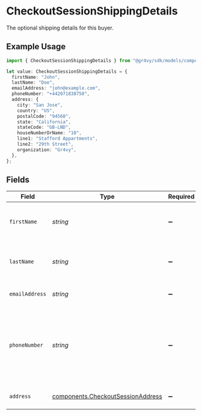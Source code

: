# CheckoutSessionShippingDetails

The optional shipping details for this buyer.

## Example Usage

```typescript
import { CheckoutSessionShippingDetails } from "@gr4vy/sdk/models/components";

let value: CheckoutSessionShippingDetails = {
  firstName: "John",
  lastName: "Doe",
  emailAddress: "john@example.com",
  phoneNumber: "+442071838750",
  address: {
    city: "San Jose",
    country: "US",
    postalCode: "94560",
    state: "California",
    stateCode: "GB-LND",
    houseNumberOrName: "10",
    line1: "Stafford Appartments",
    line2: "29th Street",
    organization: "Gr4vy",
  },
};
```

## Fields

| Field                                                                                           | Type                                                                                            | Required                                                                                        | Description                                                                                     | Example                                                                                         |
| ----------------------------------------------------------------------------------------------- | ----------------------------------------------------------------------------------------------- | ----------------------------------------------------------------------------------------------- | ----------------------------------------------------------------------------------------------- | ----------------------------------------------------------------------------------------------- |
| `firstName`                                                                                     | *string*                                                                                        | :heavy_minus_sign:                                                                              | The first name(s) or given name for the buyer.                                                  | John                                                                                            |
| `lastName`                                                                                      | *string*                                                                                        | :heavy_minus_sign:                                                                              | The last name, or family name, of the buyer.                                                    | Doe                                                                                             |
| `emailAddress`                                                                                  | *string*                                                                                        | :heavy_minus_sign:                                                                              | The email address for the buyer.                                                                | john@example.com                                                                                |
| `phoneNumber`                                                                                   | *string*                                                                                        | :heavy_minus_sign:                                                                              | The phone number for the buyer which should be formatted according to the E164 number standard. | +14155552671                                                                                    |
| `address`                                                                                       | [components.CheckoutSessionAddress](../../models/components/checkoutsessionaddress.md)          | :heavy_minus_sign:                                                                              | The billing address for the buyer.                                                              |                                                                                                 |